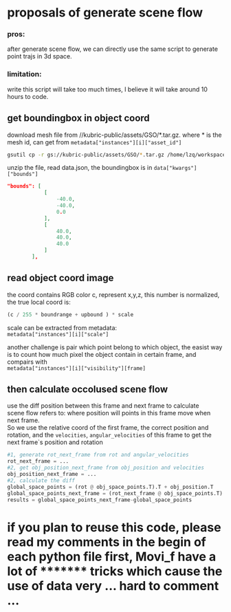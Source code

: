 # proposals of generate scene flow



### pros:

after generate scene flow, we can directly use the same script to generate point trajs in 3d space.

### limitation:

write this script will take too much times, I believe it will take around 10 hours to code.

## get boundingbox in object coord 

download mesh file from //kubric-public/assets/GSO/*.tar.gz. where * is the mesh id, can get from `metadata["instances"][i]["asset_id"]`

```bash
gsutil cp -r gs://kubric-public/assets/GSO/*.tar.gz /home/lzq/workspace/movi_pc/assets

```
unzip the file, read data.json, the boundingbox is in `data["kwargs"]["bounds"]`
```json
"bounds": [
            [
                -40.0,
                -40.0,
                0.0
            ],
            [
                40.0,
                40.0,
                40.0
            ]
        ],

```

## read object coord image
the coord contains RGB color c, represent x,y,z, this number is normalized, the true local coord is:  
 ```python
 (c / 255 * boundrange + upbound ) * scale 
```
scale can be extracted from metadata:  
`metadata["instances"][i]["scale"]`

another challenge is pair which point belong to which object, the easist way is to count how much pixel the object contain in certain frame, and compairs with  
`metadata["instances"][i]["visibility"][frame]`

## then calculate occolused scene flow 
use the diff position between this frame and next frame to calculate  
scene flow refers to: where position will points in this frame move when next frame.  
So we use the relative coord of the first frame, the correct position and rotation, and the `velocities`, `angular_velocities` of this frame to get the next frame`s position and rotation  
```python
#1, generate rot_next_frame from rot and angular_velocities
rot_next_frame = ...
#2, get obj_position_next_frame from obj_position and velocities
obj_position_next_frame = ...
#2, calculate the diff
global_space_points = (rot @ obj_space_points.T).T + obj_position.T
global_space_points_next_frame = (rot_next_frame @ obj_space_points.T).T + obj_position_next_frame.T
results = global_space_points_next_frame-global_space_points
```

# if you plan to reuse this code, please read my comments in the begin of each python file first, Movi_f have a lot of ******* tricks which cause the use of data very ... hard to comment ... 

